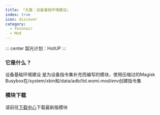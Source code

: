```yaml
---
title: 「尤基：设备基础环境建设」
index: true
icon: discover
category:
  - Yosunair
  - Mod
---
```


::: center
韶光计划：HotUP
:::

### 它是什么？
设备基础环境建设 是为设备指令集补充而编写的模块，使用压缩过的Magisk Busybox在/system/xbin和/data/adb/ltd.womi.mod/env创建指令集

### 模块下载
请前往[下载中心](/file.html)下载最新版模块